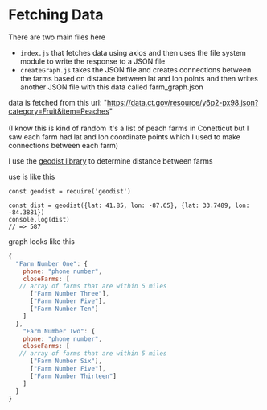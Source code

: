 # Fetching Data

There are two main files here 
- `index.js` that fetches data using axios and then uses the file system module to write the response to a JSON file
- `createGraph.js` takes the JSON file and creates connections between the farms based on distance between lat and lon points and then writes another JSON file with this data called farm_graph.json

data is fetched from this url: "https://data.ct.gov/resource/y6p2-px98.json?category=Fruit&item=Peaches" 
<br>
<br>
(I know this is kind of random it's a list of peach farms in Conetticut but I saw each farm had lat and lon coordinate points which I used to make connections between each farm)

I use the [geodist library](https://www.npmjs.com/package/geodist) to determine distance between farms

use is like this

```
const geodist = require('geodist')

const dist = geodist({lat: 41.85, lon: -87.65}, {lat: 33.7489, lon: -84.3881})
console.log(dist)           
// => 587
```

graph looks like this
```javascript
{
  "Farm Number One": {
    phone: "phone number",
    closeFarms: [
   // array of farms that are within 5 miles
      ["Farm Number Three"],
      ["Farm Number Five"],
      ["Farm Number Ten"]
    ]
  },
    "Farm Number Two": {
    phone: "phone number",
    closeFarms: [
   // array of farms that are within 5 miles
      ["Farm Number Six"],
      ["Farm Number Five"],
      ["Farm Number Thirteen"]
    ]
  }
}
```
